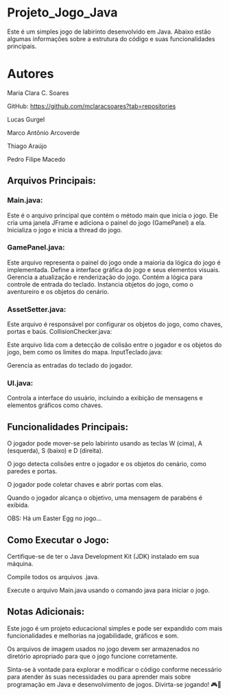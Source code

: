 # Projeto_Jogo_Java

Este é um simples jogo de labirinto desenvolvido em Java. Abaixo estão algumas informações sobre a estrutura do código e suas funcionalidades principais.

# Autores

Maria Clara C. Soares

GitHub: https://github.com/mclaracsoares?tab=repositories

Lucas Gurgel

Marco Antônio Arcoverde

Thiago Araújo

Pedro Filipe Macedo

## Arquivos Principais:

### Main.java:

Este é o arquivo principal que contém o método main que inicia o jogo.
Ele cria uma janela JFrame e adiciona o painel do jogo (GamePanel) a ela.
Inicializa o jogo e inicia a thread do jogo.

### GamePanel.java:

Este arquivo representa o painel do jogo onde a maioria da lógica do jogo é implementada.
Define a interface gráfica do jogo e seus elementos visuais.
Gerencia a atualização e renderização do jogo.
Contém a lógica para controle de entrada do teclado.
Instancia objetos do jogo, como o aventureiro e os objetos do cenário.

### AssetSetter.java:

Este arquivo é responsável por configurar os objetos do jogo, como chaves, portas e baús.
CollisionChecker.java:

Este arquivo lida com a detecção de colisão entre o jogador e os objetos do jogo, bem como os limites do mapa.
InputTeclado.java:

Gerencia as entradas do teclado do jogador.

### UI.java:

Controla a interface do usuário, incluindo a exibição de mensagens e elementos gráficos como chaves.

## Funcionalidades Principais:

O jogador pode mover-se pelo labirinto usando as teclas W (cima), A (esquerda), S (baixo) e D (direita).

O jogo detecta colisões entre o jogador e os objetos do cenário, como paredes e portas.

O jogador pode coletar chaves e abrir portas com elas.

Quando o jogador alcança o objetivo, uma mensagem de parabéns é exibida.

OBS: Há um Easter Egg no jogo...

## Como Executar o Jogo:

Certifique-se de ter o Java Development Kit (JDK) instalado em sua máquina.

Compile todos os arquivos .java.

Execute o arquivo Main.java usando o comando java para iniciar o jogo.

## Notas Adicionais:

Este jogo é um projeto educacional simples e pode ser expandido com mais funcionalidades e melhorias na jogabilidade, gráficos e som.

Os arquivos de imagem usados no jogo devem ser armazenados no diretório apropriado para que o jogo funcione corretamente.

Sinta-se à vontade para explorar e modificar o código conforme necessário para atender às suas necessidades ou para aprender mais sobre programação em Java e desenvolvimento de jogos. Divirta-se jogando! 🎮🚀
